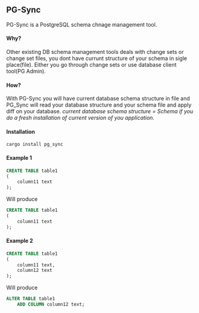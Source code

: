 ## PG-Sync

PG-Sync is a PostgreSQL schema chnage management tool.

#### Why?

Other existing DB schema management tools deals with change sets or change set files, you dont have currunt structure of
your schema in sigle place(file). Either you go through change sets or use database client tool(PG Admin).

#### How?

With PG-Sync you will have current database schema structure in file and PG_Sync will read your database structure and
your schema file and apply diff on your database.
*current database schema structure = Schema if you do a fresh installation of current version of you application.*

#### Installation

`cargo install pg_sync
`

#### Example 1

```sql
CREATE TABLE table1
(
    column11 text
);
```

Will produce

```sql
CREATE TABLE table1
(
    column11 text
);
```

#### Example 2

```sql
CREATE TABLE table1
(
    column11 text,
    column12 text
);
```

Will produce

```sql
ALTER TABLE table1
    ADD COLUMN column12 text;
```